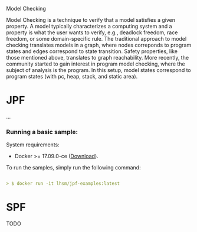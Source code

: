 Model Checking

Model Checking is a technique to verify that a model satisfies a given property. A model typically characterizes a computing system and a property is what the user wants to verify, e.g., deadlock freedom, race freedom, or some domain-specific rule. The traditional approach to model checking translates models in a graph, where nodes correponds to program states and edges correspond to state transition.  Safety properties, like those mentioned above, translates to graph reachability.  More recently, the community started to gain interest in program model checking, where the subject of analysis is the program.  In this setup, model states correspond to program states (with pc, heap, stack, and static area).

# JPF

...


### Running a basic sample:

System requirements:
- Docker >= 17.09.0-ce ([Download](https://store.docker.com/search?offering=enterprise&type=edition)).

To run the samples, simply run the following command:
```markdown

> $ docker run -it lhsm/jpf-examples:latest

```

# SPF

TODO
